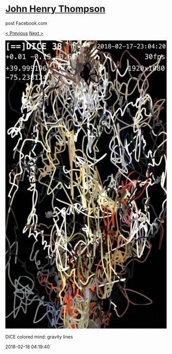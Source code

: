# [John Henry Thompson](../README.md)
post Facebook.com

[< Previous](2018-02-18-1.md) [Next >](2018-02-17-1.md)

[![](../media/2018-02-18/Timeline-Photos-DICE-colored-mind-gravity-lines-1.jpg)](../README.md)

DICE colored mind: gravity lines

2018-02-18 04:19:40